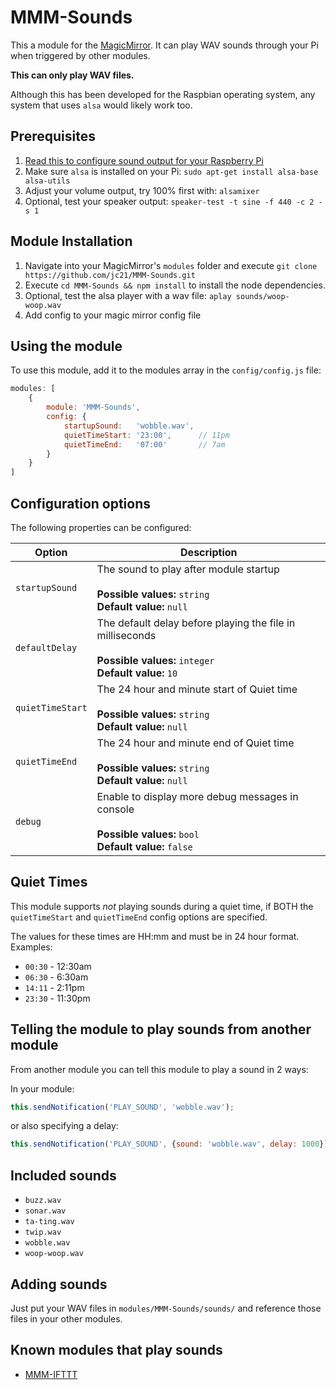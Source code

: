 # MMM-Sounds

This a module for the [MagicMirror](https://magicmirror.builders/).
It can play WAV sounds through your Pi when triggered by other modules.

**This can only play WAV files.**

Although this has been developed for the Raspbian operating system, any system that uses `alsa` would likely work too.


## Prerequisites
1. [Read this to configure sound output for your Raspberry Pi](https://www.raspberrypi.org/documentation/configuration/audio-config.md)
2. Make sure `alsa` is installed on your Pi: `sudo apt-get install alsa-base alsa-utils`
3. Adjust your volume output, try 100% first with: `alsamixer`
4. Optional, test your speaker output: `speaker-test -t sine -f 440 -c 2 -s 1`

## Module Installation
1. Navigate into your MagicMirror's `modules` folder and execute `git clone https://github.com/jc21/MMM-Sounds.git`
2. Execute `cd MMM-Sounds && npm install` to install the node dependencies.
3. Optional, test the alsa player with a wav file: `aplay sounds/woop-woop.wav`
4. Add config to your magic mirror config file


## Using the module

To use this module, add it to the modules array in the `config/config.js` file:

````javascript
modules: [
	{
		module: 'MMM-Sounds',
		config: {
			startupSound:   'wobble.wav',
			quietTimeStart: '23:00',      // 11pm
			quietTimeEnd:   '07:00'       // 7am
		}
	}
]
````


## Configuration options

The following properties can be configured:

<table width="100%">
	<thead>
		<tr>
			<th>Option</th>
			<th width="100%">Description</th>
		</tr>
	<thead>
	<tbody>
		<tr>
			<td><code>startupSound</code></td>
			<td>The sound to play after module startup<br>
				<br><b>Possible values:</b> <code>string</code>
				<br><b>Default value:</b> <code>null</code>
			</td>
		</tr>
		<tr>
			<td><code>defaultDelay</code></td>
			<td>The default delay before playing the file in milliseconds<br>
				<br><b>Possible values:</b> <code>integer</code>
				<br><b>Default value:</b> <code>10</code>
			</td>
		</tr>
		<tr>
			<td><code>quietTimeStart</code></td>
			<td>The 24 hour and minute start of Quiet time<br>
				<br><b>Possible values:</b> <code>string</code>
				<br><b>Default value:</b> <code>null</code>
			</td>
		</tr>
		<tr>
			<td><code>quietTimeEnd</code></td>
			<td>The  24 hour and minute end of Quiet time<br>
				<br><b>Possible values:</b> <code>string</code>
				<br><b>Default value:</b> <code>null</code>
			</td>
		</tr>
		<tr>
			<td><code>debug</code></td>
			<td>Enable to display more debug messages in console<br>
				<br><b>Possible values:</b> <code>bool</code>
				<br><b>Default value:</b> <code>false</code>
			</td>
		</tr>
	</tbody>
</table>


## Quiet Times

This module supports *not* playing sounds during a quiet time, if BOTH the `quietTimeStart` and `quietTimeEnd` config
options are specified.

The values for these times are HH:mm and must be in 24 hour format. Examples:

- `00:30` - 12:30am
- `06:30` - 6:30am
- `14:11` - 2:11pm
- `23:30` - 11:30pm


## Telling the module to play sounds from another module

From another module you can tell this module to play a sound in 2 ways:

In your module:

```javascript
this.sendNotification('PLAY_SOUND', 'wobble.wav');
```

or also specifying a delay:

```javascript
this.sendNotification('PLAY_SOUND', {sound: 'wobble.wav', delay: 1000}); // 1 second delay
```


## Included sounds

- `buzz.wav`
- `sonar.wav`
- `ta-ting.wav`
- `twip.wav`
- `wobble.wav`
- `woop-woop.wav`


## Adding sounds

Just put your WAV files in `modules/MMM-Sounds/sounds/` and reference those files in your other modules.


## Known modules that play sounds

- [MMM-IFTTT](https://github.com/jc21/MMM-IFTTT)
